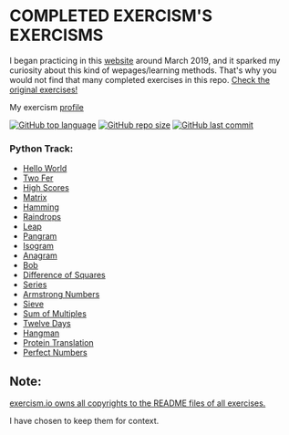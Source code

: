 # COMPLETED EXERCISM'S EXERCISMS

I began practicing in this [website](https://exercism.io) around March 2019, and
it sparked my curiosity about this kind of wepages/learning methods. That's why
you would not find that many completed exercises in this repo.
[Check the original exercises!](https://github.com/exercism/python)

My exercism [profile](https://exercism.io/profiles/ibLeDy)

[![GitHub top language](https://img.shields.io/github/languages/top/ibLeDy/exercisms-python)](https://github.com/ibLeDy/exercisms-python/search?l=python)
[![GitHub repo size](https://img.shields.io/github/repo-size/ibLeDy/exercisms-python)](https://github.com/ibLeDy/exercisms-python)
[![GitHub last commit](https://img.shields.io/github/last-commit/ibLeDy/exercisms-python)](https://github.com/ibLeDy/exercisms-python/commits/master)

### Python Track:

  - [Hello World](completed/hello-world)
  - [Two Fer](completed/two-fer)
  - [High Scores](completed/high-scores)
  - [Matrix](completed/matrix)
  - [Hamming](completed/hamming)
  - [Raindrops](completed/raindrops)
  - [Leap](completed/leap)
  - [Pangram](completed/pangram)
  - [Isogram](completed/isogram)
  - [Anagram](completed/anagram)
  - [Bob](completed/bob)
  - [Difference of Squares](completed/difference-of-squares)
  - [Series](completed/series)
  - [Armstrong Numbers](completed/armstrong-numbers)
  - [Sieve](completed/sieve)
  - [Sum of Multiples](completed/sum-of-multiples)
  - [Twelve Days](completed/twelve-days)
  - [Hangman](completed/hangman)
  - [Protein Translation](completed/protein-translation)
  - [Perfect Numbers](completed/perfect-numbers)

## Note:

[exercism.io owns all copyrights to the README files of all exercises.](https://github.com/exercism/python/blob/master/LICENSE)

I have chosen to keep them for context.
